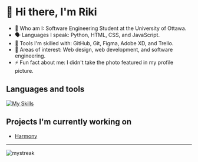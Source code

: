 <h1>👋 Hi  there, I'm Riki</h1>

- 🏫 Who am I: Software Engineering Student at the University of Ottawa.
- 🗣️ Languages I speak: Python, HTML, CSS, and JavaScript.
- 🔨 Tools I'm skilled with: GitHub, Git, Figma, Adobe XD, and Trello.
- 🌱 Areas of interest: Web design, web development, and software engineering. 
- ⚡ Fun fact about me: I didn't take the photo featured in my profile picture.

<h2>Languages and tools</h2>

[![My Skills](https://skillicons.dev/icons?i=js,html,css,py,figma,vscode,xd,arduino,git,github)](https://skillicons.dev)

<h2>Projects I'm currently working on</h2>

- [Harmony](https://harmaniacz.github.io)

<hr>

<img src="https://github-readme-streak-stats.herokuapp.com/?user=riku737&theme=tokyonight" alt="mystreak"/>
<!---
Riku737/Riku737 is a ✨ special ✨ repository because its `README.md` (this file) appears on your GitHub profile.
You can click the Preview link to take a look at your changes.
--->
